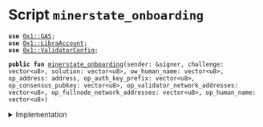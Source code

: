 
<a name="minerstate_onboarding"></a>

# Script `minerstate_onboarding`





<pre><code><b>use</b> <a href="../../modules/doc/GAS.md#0x1_GAS">0x1::GAS</a>;
<b>use</b> <a href="../../modules/doc/LibraAccount.md#0x1_LibraAccount">0x1::LibraAccount</a>;
<b>use</b> <a href="../../modules/doc/ValidatorConfig.md#0x1_ValidatorConfig">0x1::ValidatorConfig</a>;
</code></pre>




<pre><code><b>public</b> <b>fun</b> <a href="ol_miner_state_onboarding.md#minerstate_onboarding">minerstate_onboarding</a>(sender: &signer, challenge: vector&lt;u8&gt;, solution: vector&lt;u8&gt;, ow_human_name: vector&lt;u8&gt;, op_address: address, op_auth_key_prefix: vector&lt;u8&gt;, op_consensus_pubkey: vector&lt;u8&gt;, op_validator_network_addresses: vector&lt;u8&gt;, op_fullnode_network_addresses: vector&lt;u8&gt;, op_human_name: vector&lt;u8&gt;)
</code></pre>



<details>
<summary>Implementation</summary>


<pre><code><b>fun</b> <a href="ol_miner_state_onboarding.md#minerstate_onboarding">minerstate_onboarding</a>(
  sender: &signer,
  challenge: vector&lt;u8&gt;,
  solution: vector&lt;u8&gt;,
  ow_human_name: vector&lt;u8&gt;,
  op_address: address,
  op_auth_key_prefix: vector&lt;u8&gt;,
  op_consensus_pubkey: vector&lt;u8&gt;,
  op_validator_network_addresses: vector&lt;u8&gt;,
  op_fullnode_network_addresses: vector&lt;u8&gt;,
  op_human_name: vector&lt;u8&gt;,
) {

  <b>let</b> new_account_address = <a href="../../modules/doc/LibraAccount.md#0x1_LibraAccount_create_validator_account_with_proof">LibraAccount::create_validator_account_with_proof</a>(
    sender,
    &challenge,
    &solution,
    ow_human_name,
    op_address,
    op_auth_key_prefix,
    op_consensus_pubkey,
    op_validator_network_addresses,
    op_fullnode_network_addresses,
    op_human_name,
  );

  // Check the account has the Validator role
  <b>assert</b>(<a href="../../modules/doc/ValidatorConfig.md#0x1_ValidatorConfig_is_valid">ValidatorConfig::is_valid</a>(new_account_address), 03);

  // Check the account <b>exists</b> and the balance is greater than 0
  <b>assert</b>(<a href="../../modules/doc/LibraAccount.md#0x1_LibraAccount_balance">LibraAccount::balance</a>&lt;<a href="../../modules/doc/GAS.md#0x1_GAS">GAS</a>&gt;(new_account_address) &gt; 0, 04);
}
</code></pre>



</details>


[//]: # ("File containing references which can be used from documentation")
[ACCESS_CONTROL]: https://github.com/libra/lip/blob/master/lips/lip-2.md
[ROLE]: https://github.com/libra/lip/blob/master/lips/lip-2.md#roles
[PERMISSION]: https://github.com/libra/lip/blob/master/lips/lip-2.md#permissions
